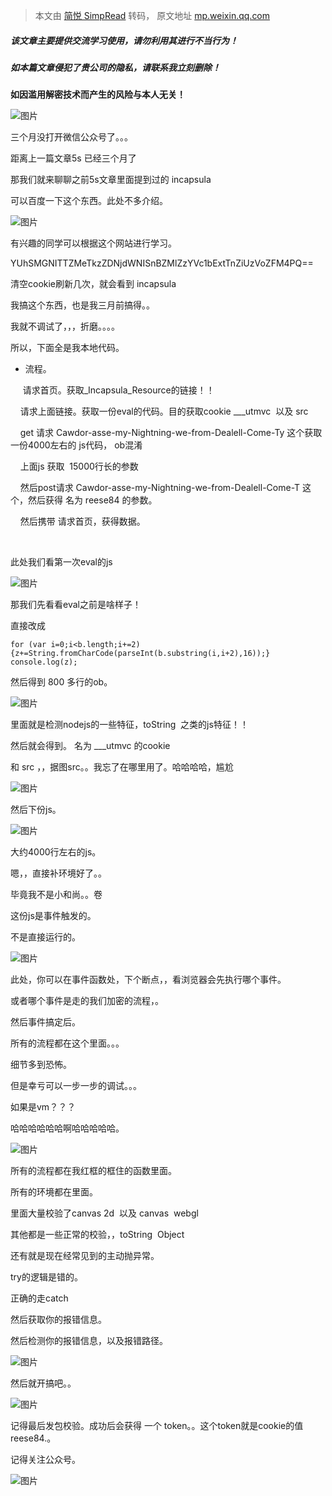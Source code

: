 > 本文由 [简悦 SimpRead](http://ksria.com/simpread/) 转码， 原文地址 [mp.weixin.qq.com](https://mp.weixin.qq.com/s/-s0fafxe5fGKYrg4-Qi67A)

  

##### **该文章主要提供交流学习使用，请勿利用其进行不当行为！**

##### **如本篇文章侵犯了贵公司的隐私，请联系我立刻删除！**

**如因滥用解密技术而产生的风险与本人无关！**

  

![图片](https://mmbiz.qpic.cn/mmbiz_jpg/qZWs8x7TdWppQ30r2GFI3v76aq0ia8ia2z6Z2IT38qhIys9jCtEyBQCbS72d7iaNj4QucwHAbRiaVZSiaQXHlwcoaTw/640?wx_fmt=jpeg&wxfrom=5&wx_lazy=1&wx_co=1)

  

  

三个月没打开微信公众号了。。。  

  

距离上一篇文章5s 已经三个月了

  

那我们就来聊聊之前5s文章里面提到过的 incapsula 

  

可以百度一下这个东西。此处不多介绍。  

  

![图片](https://mmbiz.qpic.cn/mmbiz_png/qZWs8x7TdWppQ30r2GFI3v76aq0ia8ia2znx8ZmeEb9z12IeEgZiaqlJ3cqQzAXNfNduVdY0HRs9GqZ8CEWeF9rEw/640?wx_fmt=png&wxfrom=5&wx_lazy=1&wx_co=1)

  

有兴趣的同学可以根据这个网站进行学习。

YUhSMGNITTZMeTkzZDNjdWNISnBZMlZzYVc1bExtTnZiUzVoZFM4PQ==

  

清空cookie刷新几次，就会看到 incapsula 

  

  

我搞这个东西，也是我三月前搞得。。  

我就不调试了，，，折磨。。。。

  

所以，下面全是我本地代码。

  

- 流程。

     请求首页。获取_Incapsula_Resource的链接！！

    请求上面链接。获取一份eval的代码。目的获取cookie ___utmvc  以及 src

    get 请求 Cawdor-asse-my-Nightning-we-from-Dealell-Come-Ty 这个获取一份4000左右的 js代码， ob混淆

    上面js 获取  15000行长的参数

    然后post请求 Cawdor-asse-my-Nightning-we-from-Dealell-Come-T 这个，然后获得 名为 reese84 的参数。

    然后携带 请求首页，获得数据。  

      

  

此处我们看第一次eval的js  

  

![图片](https://mmbiz.qpic.cn/mmbiz_png/qZWs8x7TdWppQ30r2GFI3v76aq0ia8ia2zfugyng5EHaRuibHvicOQLBe2pLTsibnqBxtFnZvmeIO8H41UNibJyiaibXkQ/640?wx_fmt=png&wxfrom=5&wx_lazy=1&wx_co=1)

  

那我们先看看eval之前是啥样子！

直接改成

```
for (var i=0;i<b.length;i+=2){z+=String.fromCharCode(parseInt(b.substring(i,i+2),16));} console.log(z);
```

  

然后得到 800 多行的ob。

  

![图片](https://mmbiz.qpic.cn/mmbiz_png/qZWs8x7TdWppQ30r2GFI3v76aq0ia8ia2zQTfFBJN8tPyRurwXa1rZVU3icCXRriaiaZmX6Rc6bDcXAoAuDBDcDXicRw/640?wx_fmt=png&wxfrom=5&wx_lazy=1&wx_co=1)

  

里面就是检测nodejs的一些特征，toString  之类的js特征！！

  

然后就会得到。 名为 ___utmvc 的cookie

和 src ，，据图src。。我忘了在哪里用了。哈哈哈哈，尴尬

  

![图片](https://mmbiz.qpic.cn/mmbiz_png/qZWs8x7TdWppQ30r2GFI3v76aq0ia8ia2zYZAnaRgq4ASO1hqZayzH7y0LpZoamibQVtvGNylJjDNJRib5iaqrHwzHg/640?wx_fmt=png&wxfrom=5&wx_lazy=1&wx_co=1)

  

  

然后下份js。

  

![图片](https://mmbiz.qpic.cn/mmbiz_png/qZWs8x7TdWppQ30r2GFI3v76aq0ia8ia2zvuz51xhDAbuWJKevXc58qJ6PyUgIMicuzPgPChA8vePthP0m9hWVzRw/640?wx_fmt=png&wxfrom=5&wx_lazy=1&wx_co=1)

  

大约4000行左右的js。  

  

嗯，，直接补环境好了。。

毕竟我不是小和尚。。卷

  

这份js是事件触发的。  

不是直接运行的。  

  

![图片](https://mmbiz.qpic.cn/mmbiz_png/qZWs8x7TdWppQ30r2GFI3v76aq0ia8ia2zrltCfcdhibq2IJjluw7VrvOWVgAiaVCYWghlFqXa404SulnKMY4A3T0g/640?wx_fmt=png&wxfrom=5&wx_lazy=1&wx_co=1)

  

此处，你可以在事件函数处，下个断点，，看浏览器会先执行哪个事件。

  

或者哪个事件是走的我们加密的流程，。

  

然后事件搞定后。  

  

所有的流程都在这个里面。。。

  

细节多到恐怖。

但是幸亏可以一步一步的调试。。。

如果是vm？？？  

哈哈哈哈哈哈啊哈哈哈哈哈。

  

![图片](https://mmbiz.qpic.cn/mmbiz_png/qZWs8x7TdWppQ30r2GFI3v76aq0ia8ia2zXiaTTeSu4x9Am6LkJfoO9IsdQhaS8wU0KJibaktmFO62lEhBHTLMTcVA/640?wx_fmt=png&wxfrom=5&wx_lazy=1&wx_co=1)

  

所有的流程都在我红框的框住的函数里面。  

所有的环境都在里面。  

  

里面大量校验了canvas 2d  以及 canvas  webgl

其他都是一些正常的校验，，toString  Object  

  

还有就是现在经常见到的主动抛异常。

try的逻辑是错的。

正确的走catch

然后获取你的报错信息。  

然后检测你的报错信息，以及报错路径。  

  

![图片](https://mmbiz.qpic.cn/mmbiz_png/qZWs8x7TdWppQ30r2GFI3v76aq0ia8ia2zXibVL2aCicJKnW4AKwsdwgoWWjCO6D7VFUibdPyeYFUGSYGgOmmclloEQ/640?wx_fmt=png&wxfrom=5&wx_lazy=1&wx_co=1)

  

然后就开搞吧。。

  

![图片](https://mmbiz.qpic.cn/mmbiz_png/qZWs8x7TdWppQ30r2GFI3v76aq0ia8ia2zZX1TavE9icOZ8RNtdrvdsBPrtmEY3yK9hWmL7al2yziarxdJx4f8TOTQ/640?wx_fmt=png&wxfrom=5&wx_lazy=1&wx_co=1)

  

记得最后发包校验。成功后会获得 一个 token。。这个token就是cookie的值reese84.。

  

  

记得关注公众号。  

  

![图片](https://mmbiz.qpic.cn/mmbiz_png/qZWs8x7TdWpO4ObjI8yxX1khOSs70ZscCw0Tp3BYicyJcGhYD7T7ju2mbLP2yw3H9YDER5J0LSsjYem4j2SOtIg/640?wx_fmt=png&wxfrom=5&wx_lazy=1&wx_co=1)
